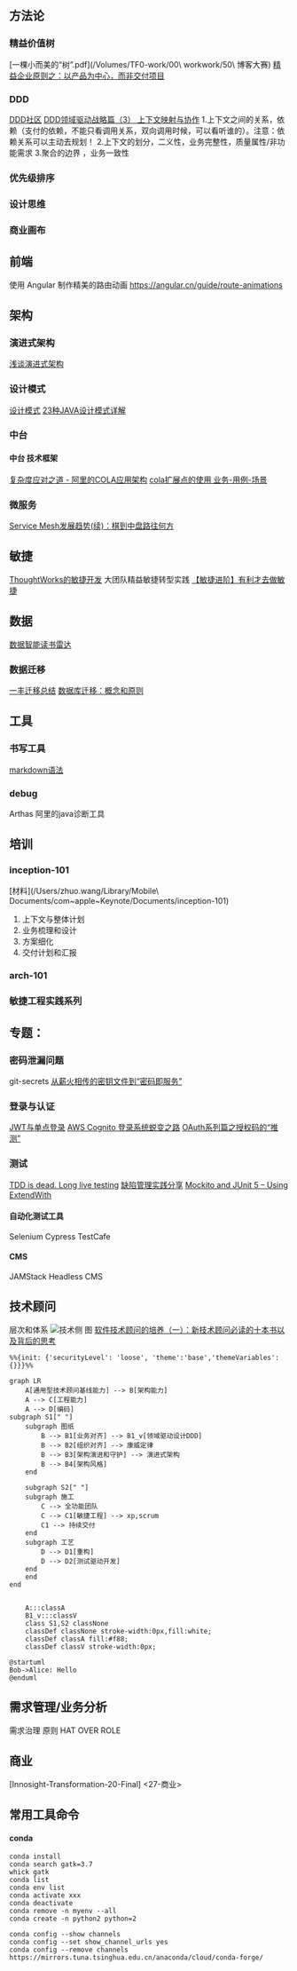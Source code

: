 ## 方法论
### 精益价值树 
[一棵小而美的“树”.pdf](/Volumes/TF0-work/00\ workwork/50\ 博客大赛)
[精益企业原则之：以产品为中心，而非交付项目](https://insights.thoughtworks.cn/lean-enterprise-principal/)
### DDD
[DDD社区](http://domain-driven-design.org/)
[DDD领域驱动战略篇（3） 上下文映射与协作](http://it.hzqiuxm.com/ddd%E9%A2%86%E5%9F%9F%E9%A9%B1%E5%8A%A8%E6%88%98%E7%95%A5%E7%AF%87%EF%BC%883%EF%BC%89/#i-11)
1.上下文之间的关系，依赖（支付的依赖，不能只看调用关系，双向调用时候，可以看听谁的）。注意：依赖关系可以主动去规划！
2.上下文的划分，二义性，业务完整性，质量属性/非功能需求
3.聚合的边界 ，业务一致性

### 优先级排序
### 设计思维
### 商业画布

## 前端
使用 Angular 制作精美的路由动画
<https://angular.cn/guide/route-animations>
## 架构
### 演进式架构
[浅谈演进式架构](https://poseiden.top/posts/41729/#more)
### 设计模式
[设计模式](https://refactoringguru.cn/design-patterns/catalog)
[23种JAVA设计模式详解](http://c.biancheng.net/design_pattern/)
### 中台
#### 中台 技术框架
[复杂度应对之道 - 阿里的COLA应用架构](https://www.edjdhbb.com/2019/02/23/%E5%A4%8D%E6%9D%82%E5%BA%A6%E5%BA%94%E5%AF%B9%E4%B9%8B%E9%81%93%20-%20%E9%98%BF%E9%87%8C%E7%9A%84COLA%E5%BA%94%E7%94%A8%E6%9E%B6%E6%9E%84/)
[cola扩展点的使用 业务-用例-场景](https://blog.csdn.net/tian583391571/article/details/106344892/)

### 微服务
[Service Mesh发展趋势(续)：棋到中盘路往何方](https://skyao.io/talk/201908-servicemesh-development-trend2/)

## 敏捷
[ThoughtWorks的敏捷开发](https://insights.thoughtworks.cn/agile-development-thoughtworks/)
大团队精益敏捷转型实践
[【敏捷进阶】有利才去做敏捷](https://www.bilibili.com/video/BV1fz411q7JB/)

## 数据
[数据智能读书雷达](https://blog.csdn.net/toafu/article/details/114132301)
### 数据迁移
[一丰迁移总结](https://www.icloud.com/keynote/0VvKQxtS7QkRmRgf5TKwN_myw)
[数据库迁移：概念和原则](https://cloud.google.com/architecture/database-migration-concepts-principles-part-1?hl=zh-cn#schema_changes)

## 工具
### 书写工具
[markdown语法](https://www.runoob.com/markdown/md-tutorial.html)
### debug 
Arthas 阿里的java诊断工具

## 培训
### inception-101
[材料](/Users/zhuo.wang/Library/Mobile\ Documents/com~apple~Keynote/Documents/inception-101)
1. 上下文与整体计划
2. 业务梳理和设计
3. 方案细化
4. 交付计划和汇报

### arch-101
### 敏捷工程实践系列

## 专题：
### 密码泄漏问题
git-secrets
[从薪火相传的密钥文件到“密码即服务”](https://cloud.tencent.com/developer/article/1563421)
### 登录与认证
[JWT与单点登录](https://www.jianshu.com/p/bc9264e1ddc3)
[AWS Cognito 登录系统蜕变之路](https://www.homuralovelive.com/posts/2021/03/28/new-sso-platform.html)
[OAuth系列篇之授权码的“推测”](https://zhuanlan.zhihu.com/p/126344082)
### 测试
[TDD is dead. Long live testing](https://dhh.dk/2014/tdd-is-dead-long-live-testing.html)
[缺陷管理实践分享](https://insights.thoughtworks.cn/how-to-manage-defect/)
[Mockito and JUnit 5 – Using ExtendWith](https://www.baeldung.com/mockito-junit-5-extension)
#### 自动化测试工具 
Selenium Cypress TestCafe
#### CMS
JAMStack Headless CMS 


## 技术顾问
层次和体系
![技术侧 图](https://pic2.zhimg.com/80/v2-7dfa9443317ab8492867c1941c2d2d6d_1440w.jpg)
[软件技术顾问的培养（一）：新技术顾问必读的十本书以及背后的思考](https://zhuanlan.zhihu.com/p/104637031)

```mermaid
%%{init: {'securityLevel': 'loose', 'theme':'base','themeVariables': {}}}%%

graph LR
    A[通用型技术顾问基线能力] --> B[架构能力]
    A --> C[工程能力]
    A --> D[编码]
subgraph S1[" "]
    subgraph 图纸
        B --> B1[业务对齐] --> B1_v[领域驱动设计DDD]
        B --> B2[组织对齐] --> 康威定律
        B --> B3[架构演进和守护] --> 演进式架构
        B --> B4[架构风格]
    end

    subgraph S2[" "]
    subgraph 施工
        C --> 全功能团队
        C --> C1[敏捷工程] --> xp,scrum
        C1 --> 持续交付
    end
    subgraph 工艺
        D --> D1[重构]
        D --> D2[测试驱动开发]
    end 
    end
end
 

    A:::classA
    B1_v:::classV
    class S1,S2 classNone
    classDef classNone stroke-width:0px,fill:white;
    classDef classA fill:#f88;
    classDef classV stroke-width:0px;

```

```plantuml
@startuml 
Bob->Alice: Hello
@enduml 
```

## 需求管理/业务分析
需求治理 
原则 HAT OVER ROLE


## 商业
[Innosight-Transformation-20-Final] <27-商业>



## 常用工具命令

#### conda
```
conda install
conda search gatk=3.7
whick gatk
conda list
conda env list
conda activate xxx
conda deactivate 
conda remove -n myenv --all
conda create -n python2 python=2

conda config --show channels
conda config --set show_channel_urls yes
conda config --remove channels https://mirrors.tuna.tsinghua.edu.cn/anaconda/cloud/conda-forge/
```
